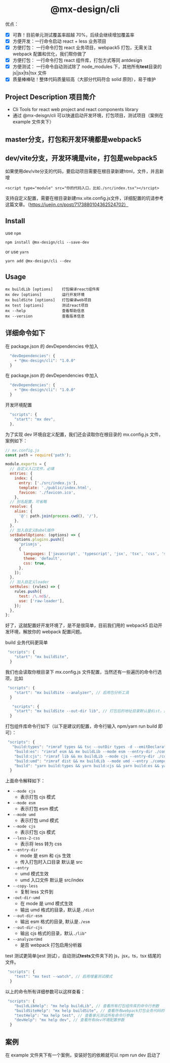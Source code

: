 <h1 align="center">@mx-design/cli</h1>

优点：

- [x] 可靠！目前单元测试覆盖率超越 70%，后续会继续增加覆盖率
- [x] 方便开发：一行命令启动 react + less 业务项目
- [x] 方便打包： 一行命令打包 react 业务项目，webpack5 打包，无需关注 webpack 配置和优化，我们帮你做了
- [x] 方便打包： 一行命令打包 react 组件库，打包方式等同 antdesign
- [x] 方便测试： 一行命令自动测试除了 node_modules 下，其他所有**test**目录的 js|jsx|ts|tsx 文件
- [x] 质量棒棒哒！整体代码质量较高（大部分代码符合 solid 原则），易于维护

## Project Description 项目简介

- Cli Tools for react web project and react components library
- 通过 @mx-deisgn/cli 可以快速启动开发环境，打包项目，测试项目（案例在 example 文件夹下）
</div>

## master分支，打包和开发环境都是webpack5

## dev/vite分支，开发环境是vite，打包是webpack5 
如果使用dev/vite分支的代码，要启动项目需要在根目录新建html，文件，并且新增
```
<script type="module" src="你的代码入口，比如./src/index.tsx"></srcipt>
```
支持自定义配置，需要在根目录新建mx.vite.config.js文件，详细配置的坑请参考这篇文章。（https://juejin.cn/post/7173880104362524702）

## Install

use `npm`

```node
npm install @mx-design/cli --save-dev
```

or use `yarn`

```node
yarn add @mx-design/cli --dev
```

## Usage

```node
mx buildLib [options]    打包编译react组件库
mx dev [options]         运行开发环境
mx buildSite [options]   打包编译web项目
mx test [options]        测试react项目
mx --help                查看帮助信息
mx --version             查看版本信息
```

## 详细命令如下

在 package.json 的 devDependencies 中加入

```javascript
  "devDependencies": {
    + "@mx-design/cli": "1.0.0"
  }
```

在 package.json 的 devDependencies 中加入

```javascript
  "devDependencies": {
    + "@mx-design/cli": "1.0.0"
  }
```

开发环境配置

```javascript
  "scripts": {
    "start": "mx dev",
  },
```

为了实现 dev 环境自定义配置，我们还会读取你在根目录的 mx.config.js 文件，案例如下：

```javascript
// mx.config.js
const path = require('path');

module.exports = {
  // 自定义入口文件，必填
  entries: {
    index: {
      entry: ['./src/index.js'],
      template: './public/index.html',
      favicon: './favicon.ico',
    },
  // 别名配置，可省略
  resolve: {
    alias: {
      '@': path.join(process.cwd(), '/'),
    },
  },
  // 加入自定义Babel插件
  setBabelOptions: (options) => {
    options.plugins.push([
      'prismjs',
      {
        languages: ['javascript', 'typescript', 'jsx', 'tsx', 'css', 'scss', 'markup', 'bash'],
        theme: 'default',
        css: true,
      },
    ]);
  },
  // 加入自定义loader
  setRules: (rules) => {
    rules.push({
      test: /\.md$/,
      use: ['raw-loader'],
    });
  },
};

```

好了，这就配置好开发环境了，是不是很简单，目前我们用的 webpack5 启动开发环境，解放你的 webpack 配置问题。

build 业务代码更简单

```javascript
 "scripts": {
    "start": "mx buildSite",
  }
```

我们也会读取你根目录下 mx.config.js 文件配置，当然还有一些遍历的命令行选项，比如

```javascript
 "scripts": {
    "start": "mx buildSite --analyzer", // 启用包分析工具
  }

   "scripts": {
    "start": "mx buildSite --out-dir lib", // 打包后的地址目录默认是dist，这里改成了lib
  }
```

打包组件库命令行如下（以下是建议的配置，命令行输入 npm/yarn run build 即可）：

```javascript
 "scripts": {
   "build:types": "rimraf types && tsc --outDir types -d --emitDeclarationOnly",
    "build:es": "rimraf esm && mx buildLib --mode esm --entry-dir ./components --less-2-css --copy-less",
    "build:cjs": "rimraf lib && mx buildLib --mode cjs --entry-dir ./components --less-2-css --copy-less",
    "build:umd": "rimraf dist && mx buildLib --mode umd --entry ./components/index",
    "build": "yarn build:types && yarn build:cjs && yarn build:es && yarn build:umd",
  }
```

上面命令解释如下：

- `--mode cjs`
  - 表示打包 cjs 模式
- `--mode esm`
  - 表示打包 esm 模式
- `--mode umd`
  - 表示打包 umd 模式
- `--mode cjs`
  - 表示打包 cjs 模式
- `--less-2-css`
  - 表示将 less 转为 css
- `--entry-dir`
  - mode 是 esm 和 cjs 生效
  - 传入打包时入口目录 默认是 src
- `--entry`
  - umd 模式生效
  - umd 入口文件 默认是 src/index
- `--copy-less`
  - 复制 less 文件到
- `-out-dir-umd`
  - 在 mode 是 umd 模式生效
  - 输出 umd 格式的目录，默认是`./dist`
- `--out-dir-esm`
  - 输出 esm 格式的目录, 默认是`./esm`
- `--out-dir-cjs`
  - 输出 cjs 格式的目录，默认`./lib"`
- `--analyzerUmd`
  - 是否 webpack 打包启用分析器

test 测试更简单(jest 测试），自动测试**tests**文件夹下的 js，jsx，ts，tsx 结尾的文件。

```javascript
 "scripts": {
    "test": "mx test --watch", // 启用增量测试模式
  }
```

以上的命令所有详细参数可以这样查看：

```javascript
 "scripts": {
    "buildLibHelp": "mx help buildLib", // 查看所有打包组件库的命令行参数
    "buildSiteHelp": "mx help buildSite", // 查看所有webpack打包业务代码的命令行参数
    "testHelp": "mx help test", // 查看单元测试所有命令行参数
    "devHelp": "mx help dev", // 查看所有dev环境配置参数
  }
```

## 案例

在 example 文件夹下有一个案例，安装好包的依赖就可以 npm run dev 启动了


